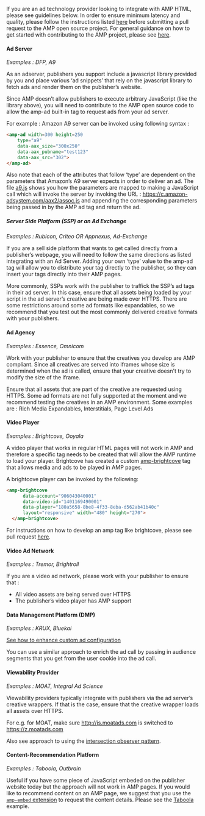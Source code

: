 If you are an ad technology provider looking to integrate with AMP HTML, please see guidelines below.
In order to ensure minimum latency and quality, please follow the instructions listed [here](../3p/README.md#ads) before submitting a pull request to the AMP open source project. For general guidance on how to get started with contributing to the AMP project, please see [here](../CONTRIBUTING.md).

#### Ad Server

*Examples : DFP, A9*

As an adserver, publishers you support include a javascript library provided by you and place various ‘ad snippets’ that rely on the javascript library to fetch ads and render them on the publisher’s website.

Since AMP doesn’t allow publishers to execute arbitrary JavaScript (like the library above), you will need to contribute to the AMP open source code to allow the amp-ad built-in tag to request ads from your ad server.

For example : Amazon A9 server can be invoked using following syntax :

```html
<amp-ad width=300 height=250
    type="a9"
    data-aax_size="300x250"
    data-aax_pubname="test123"
    data-aax_src="302">
</amp-ad>
```

Also note that each of the attributes that follow ‘type’ are dependent on the parameters that Amazon’s A9 server expects in order to deliver an ad. The file [a9.js](./a9.js) shows you how the parameters are mapped to making a JavaScript call which will invoke the server by invoking the URL : https://c.amazon-adsystem.com/aax2/assoc.js  and appending the corresponding parameters being passed in by the AMP ad tag  and return the ad.

##### Server Side Platform (SSP) or an Ad Exchange

*Examples : Rubicon, Criteo OR Appnexus, Ad-Exchange*

If you are a sell side platform that wants to get called directly from a publisher’s webpage, you will need to follow the same directions as listed integrating with an Ad Server. Adding your own ‘type’ value to the amp-ad tag will allow you to distribute your tag directly to the publisher, so they can insert your tags directly into their AMP pages.

More commonly, SSPs work with the publisher to traffick the SSP’s ad tags in their ad server. In this case, ensure that all assets being loaded by your script in the ad server’s creative are being made over HTTPS. There are some restrictions around some ad formats like expandables, so we recommend that you test out the most commonly delivered creative formats with your publishers.

#### Ad Agency
*Examples : Essence, Omnicom*

Work with your publisher to ensure that the creatives you develop are AMP compliant. Since all creatives are served into iframes whose size is determined when the ad is called, ensure that your creative doesn't try to modify the size of the iframe.

Ensure that all assets that are part of the creative are requested using HTTPS.
Some ad formats are not fully supported at the moment and we recommend testing the creatives in an AMP environment. Some examples are : Rich Media Expandables, Interstitials, Page Level Ads

#### Video Player

*Examples : Brightcove, Ooyala*

A video player that works in regular HTML pages will not work in AMP and therefore a specific tag needs to be created that will allow the AMP runtime to load your player.
Brightcove has created a custom [amp-brightcove](https://github.com/ampproject/amphtml/blob/master/extensions/amp-brightcove/amp-brightcove.md) tag that allows media and ads to be played in AMP pages.

A brightcove player can be invoked by the following:

```html
<amp-brightcove
      data-account="906043040001"
      data-video-id="1401169490001"
      data-player="180a5658-8be8-4f33-8eba-d562ab41b40c"
      layout="responsive" width="480" height="270">
  </amp-brightcove>
```
For instructions on how to develop an amp tag like brightcove, please see pull request [here](https://github.com/ampproject/amphtml/pull/1052).

#### Video Ad Network

*Examples : Tremor, Brightroll*

If you are a video ad network, please work with your publisher to ensure that :

- All video assets are being served over HTTPS
- The publisher’s video player has AMP support

#### Data Management Platform (DMP)
*Examples : KRUX, Bluekai*

[See how to enhance custom ad configuration](https://github.com/ampproject/amphtml/blob/master/extensions/amp-ad/amp-ad.md#enhance-incoming-ad-configuration)

You can use a similar approach to enrich the ad call by passing in audience segments that you get from the user cookie into the ad call.

#### Viewability Provider

*Examples : MOAT, Integral Ad Science*

Viewability providers typically integrate with publishers via the ad server’s creative wrappers. If that is the case, ensure that the creative wrapper loads all assets over HTTPS.

For e.g. for MOAT, make sure http://js.moatads.com is switched to  https://z.moatads.com

Also see approach to using the [intersection observer pattern](https://github.com/ampproject/amphtml/blob/master/ads/README.md#ad-viewability).

#### Content-Recommendation Platform

*Examples : Taboola, Outbrain*

Useful if you have some piece of JavaScript embeded on the publisher website today but the approach will not work in AMP pages. If you would like to recommend content on an AMP page, we suggest that you use the [`amp-embed` extension](https://www.ampproject.org/docs/reference/components/amp-ad) to request the content details. Please see the [Taboola](https://github.com/ampproject/amphtml/blob/master/ads/taboola.md) example.
